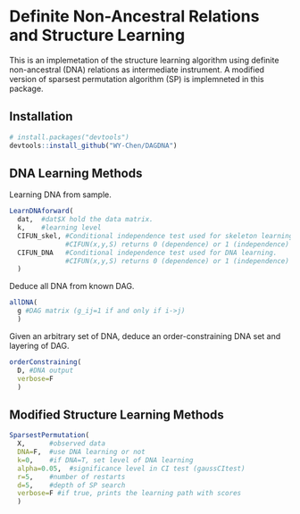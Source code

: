 # Definite Non-Ancestral Relations and Structure Learning
This is an implemetation of the structure learning algorithm using definite non-ancestral (DNA) relations as intermediate instrument. A modified version of sparsest permutation algorithm (SP) is implemneted in this package. 

## Installation
```R
# install.packages("devtools")
devtools::install_github("WY-Chen/DAGDNA")
```

## DNA Learning Methods
Learning DNA from sample.
```R
LearnDNAforward(
  dat,  #dat$X hold the data matrix. 
  k,    #learning level
  CIFUN_skel, #Conditional independence test used for skeleton learning. 
              #CIFUN(x,y,S) returns 0 (dependence) or 1 (independence)
  CIFUN_DNA   #Conditional independence test used for DNA learning. 
              #CIFUN(x,y,S) returns 0 (dependence) or 1 (independence)
  )
```
Deduce all DNA from known DAG.
```R
allDNA(
  g #DAG matrix (g_ij=1 if and only if i->j)
  )
```
Given an arbitrary set of DNA, deduce an order-constraining DNA set and layering of DAG.
```R
orderConstraining(
  D, #DNA output
  verbose=F
  )
```

## Modified Structure Learning Methods

```R
SparsestPermutation(
  X,      #observed data
  DNA=F,  #use DNA learning or not
  k=0,    #if DNA=T, set level of DNA learning
  alpha=0.05,  #significance level in CI test (gaussCItest)
  r=5,    #number of restarts
  d=5,    #depth of SP search
  verbose=F #if true, prints the learning path with scores
  )
```
